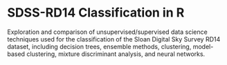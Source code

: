 # SDSS-RD14 Classification in R

Exploration and comparison of unsupervised/supervised data science techniques used for the classification of the Sloan Digital Sky Survey RD14 dataset, including decision trees, ensemble methods, clustering, model-based clustering, mixture discriminant analysis, and neural networks.
